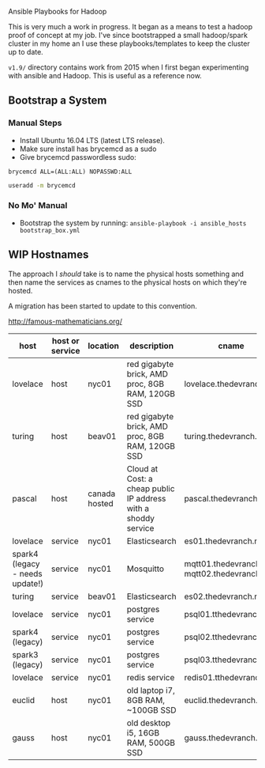 Ansible Playbooks for Hadoop

This is very much a work in progress. It began as a means to test a hadoop proof
of concept at my job. I've since bootstrapped a small hadoop/spark
cluster in my home an  I use these playbooks/templates to keep the
cluster up to date.

`v1.9/` directory contains work from 2015 when I first began
experimenting with ansible and Hadoop. This is useful as a reference
now.

## Bootstrap a System

### Manual Steps

* Install Ubuntu 16.04 LTS (latest LTS release).
* Make sure install has brycemcd as a sudo
* Give brycemcd passwordless sudo:

`brycemcd ALL=(ALL:ALL) NOPASSWD:ALL`

```bash
useradd -m brycemcd
```
### No Mo' Manual

* Bootstrap the system by running: `ansible-playbook -i ansible_hosts bootstrap_box.yml`


## WIP Hostnames

The approach I _should_ take is to name the physical hosts something and
then name the services as cnames to the physical hosts on which they're hosted.

A migration has been started to update to this convention.

http://famous-mathematicians.org/

|host|host or service|location|description|cname|
|----|---------------|--------|-----------|-----|
|lovelace|host|nyc01|red gigabyte brick, AMD proc, 8GB RAM, 120GB SSD|lovelace.thedevranch.net|
|turing|host|beav01|red gigabyte brick, AMD proc, 8GB RAM, 120GB SSD |turing.thedevranch.net|
|pascal|host|canada hosted|Cloud at Cost: a cheap public IP address with a shoddy service|pascal.thedevranch.net|
|lovelace|service|nyc01|Elasticsearch|es01.thedevranch.net|
|spark4 (legacy - needs update!)|service|nyc01|Mosquitto|mqtt01.thedevranch.net mqtt02.thedevranch.net|
|turing|service|beav01|Elasticsearch|es02.thedevranch.net|
|lovelace|service|nyc01|postgres service|psql01.tthedevranch.net|
|spark4 (legacy)|service|nyc01|postgres service|psql02.tthedevranch.net|
|spark3 (legacy)|service|nyc01|postgres service|psql03.tthedevranch.net|
|lovelace|service|nyc01|redis service|redis01.tthedevranch.net|
|euclid|host|nyc01|old laptop i7, 8GB RAM, ~100GB SSD|euclid.thedevranch.net|
|gauss|host|nyc01|old desktop i5, 16GB RAM, 500GB SSD|gauss.thedevranch.net|
